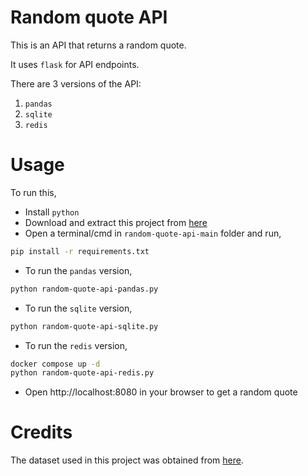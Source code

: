 # Random quote API

This is an API that returns a random quote.

It uses `flask` for API endpoints.

There are 3 versions of the API:
1. `pandas`
2. `sqlite`
3. `redis`

# Usage

To run this,
- Install `python`
- Download and extract this project from [here](https://github.com/sujay1844/random-quote-api/archive/refs/heads/main.zip)
- Open a terminal/cmd in `random-quote-api-main` folder and run,
```bash
pip install -r requirements.txt
```
- To run the `pandas` version,
```bash
python random-quote-api-pandas.py
```
- To run the `sqlite` version,
```bash
python random-quote-api-sqlite.py
```
- To run the `redis` version,
```bash
docker compose up -d
python random-quote-api-redis.py
```
- Open http://localhost:8080 in your browser to get a random quote

# Credits

The dataset used in this project was obtained from [here](https://github.com/ShivaliGoel/Quotes-500K).

